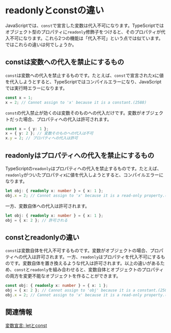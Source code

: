 # readonlyとconstの違い

JavaScriptでは、`const`で宣言した変数は代入不可になります。TypeScriptではオブジェクト型のプロパティに`readonly`修飾子をつけると、そのプロパティが代入不可になります。これら2つの機能は「代入不可」という点では似ています。ではこれらの違いは何でしょうか。

## constは変数への代入を禁止にするもの

`const`は変数への代入を禁止するものです。たとえば、`const`で宣言されたxに値を代入しようとすると、TypeScriptではコンパイルエラーになり、JavaScriptでは実行時エラーになります。

```typescript
const x = 1;
x = 2; // Cannot assign to 'x' because it is a constant.(2588)
```

`const`の代入禁止が効くのは変数そのものへの代入だけです。変数がオブジェクトだった場合、プロパティへの代入は許可されます。

```typescript
const x = { y: 1 };
x = { y: 2 }; // 変数そのものへの代入は不可
x.y = 2; // プロパティへの代入は許可
```

## readonlyはプロパティへの代入を禁止にするもの

TypeScriptの`readonly`はプロパティへの代入を禁止するものです。たとえば、`readonly`がついたプロパティxに値を代入しようとすると、コンパイルエラーになります。

```typescript
let obj: { readonly x: number } = { x: 1 };
obj.x = 2; // Cannot assign to 'x' because it is a read-only property.(2540)
```

一方、変数自体への代入は許可されます。

```typescript
let obj: { readonly x: number } = { x: 1 };
obj = { x: 2 }; // 許可される
```

## constとreadonlyの違い

`const`は変数自体を代入不可するものです。変数がオブジェクトの場合、プロパティへの代入は許可されます。一方、`readonly`はプロパティを代入不可にするものです。変数自体を置き換えるような代入は許可されます。以上の違いがあるため、`const`と`readonly`を組み合わせると、変数自体とオブジェクトのプロパティの両方を変更不能なオブジェクトを作ることができます。

```typescript
const obj: { readonly x: number } = { x: 1 };
obj = { x: 2 }; // Cannot assign to 'obj' because it is a constant.(2588)
obj.x = 2; // Cannot assign to 'x' because it is a read-only property.(2540)
```

## 関連情報

[変数宣言: letとconst](../let-and-const.md)
